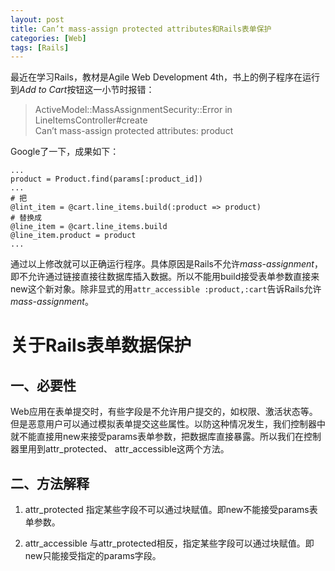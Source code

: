 ```yaml
---
layout: post
title: Can’t mass-assign protected attributes和Rails表单保护
categories: [Web]
tags: [Rails]
---
```


最近在学习Rails，教材是Agile Web Development 4th，书上的例子程序在运行到*Add to Cart*按钮这一小节时报错：

>ActiveModel::MassAssignmentSecurity::Error in LineItemsController#create	
>Can’t mass-assign protected attributes: product

Google了一下，成果如下：

	...
	product = Product.find(params[:product_id])
	...
	# 把
	@lint_item = @cart.line_items.build(:product => product)
	# 替换成
	@line_item = @cart.line_items.build
	@line_item.product = product
	...

通过以上修改就可以正确运行程序。具体原因是Rails不允许*mass-assignment*，即不允许通过链接直接往数据库插入数据。所以不能用build接受表单参数直接来new这个新对象。除非显式的用`attr_accessible :product,:cart`告诉Rails允许*mass-assignment*。

# 关于Rails表单数据保护

## 一、必要性
Web应用在表单提交时，有些字段是不允许用户提交的，如权限、激活状态等。但是恶意用户可以通过模拟表单提交这些属性。以防这种情况发生，我们控制器中就不能直接用new来接受params表单参数，把数据库直接暴露。所以我们在控制器里用到attr_protected、 attr_accessible这两个方法。
## 二、方法解释
1. attr_protected 指定某些字段不可以通过块赋值。即new不能接受params表单参数。

2. attr_accessible 与attr_protected相反，指定某些字段可以通过块赋值。即new只能接受指定的params字段。


